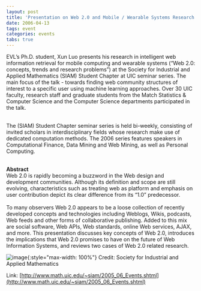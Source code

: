 ```yaml
---
layout: post
title: 'Presentation on Web 2.0 and Mobile / Wearable Systems Research at SIAM Student Chapter at UIC'
date: 2006-04-13
tags: event
categories: events
tabs: true
---
```


EVL&rsquo;s Ph.D. student, Xun Luo presents his research in intelligent web information retrieval for mobile computing and wearable systems (&ldquo;Web 2.0: concepts, trends and research problems&rdquo;) at the Society for Industrial and Applied Mathematics (SIAM) Student Chapter at UIC seminar series. The main focus of the talk - towards finding web community structures of interest to a specific user using machine learning approaches. Over 30 UIC faculty, research staff and graduate students from the Match Statistics &amp; Computer Science and the Computer Science departments participated in the talk.<br><br>

The (SIAM) Student Chapter seminar series is held bi-weekly, consisting of invited scholars in interdisciplinary fields whose research make use of dedicated computation methods. The 2006 series features speakers in Computational Finance, Data Mining and Web Mining, as well as Personal Computing.<br><br>

<strong>Abstract</strong><br>
Web 2.0 is rapidly becoming a buzzword in the Web design and development  communities. Although its definition and scope are still evolving, characteristics such as treating web as platform and emphasis on user contribution depict its clear difference from its &ldquo;1.0&rdquo; predecessor.<br><br>To many observers Web 2.0 appears to be a loose collection of recently  developed concepts and technologies including Weblogs, Wikis, podcasts, Web feeds and other forms of collaborative publishing. Added to this mix are social software, Web APIs, Web standards, online Web services, AJAX, and more. This presentation discusses key concepts of Web 2.0, introduces the implications that Web 2.0 promises to have on the future of Web Information Systems, and reviews two cases of Web 2.0 related research.

![image](https://www.evl.uic.edu/output/originals/siamlogo.gif-srcw.jpg){:style="max-width: 100%"}
Credit: Society for Industrial and Applied Mathematics


Link: [http://www.math.uic.edu/~siam/2005_06_Events.shtml](http://www.math.uic.edu/~siam/2005_06_Events.shtml)
